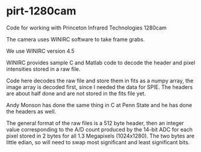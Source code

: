 # pirt-1280cam
Code for working with Princeton Infrared Technologies 1280cam

The camera uses WINIRC software to take frame grabs.

We use WINIRC version 4.5

WINIRC provides sample C and Matlab code to decode the header and pixel intensities stored in a raw file.

Code here decodes the raw file and store them in fits as a numpy array, the image array is decoded first, since I needed the data for SPIE. The headers are about half done and are not stored in the fits file yet.

Andy Monson has done the same thing in C at Penn State and he has done the headers as well.


The general format of the raw files is a 512 byte header, then an integer value corresponding to the A/D count produced by the 14-bit ADC for each pixel stored in 2 bytes for all 1.3 Megapixels (1024x1280). The two bytes are little edian, so will need to swap most significant and least significant bits.






